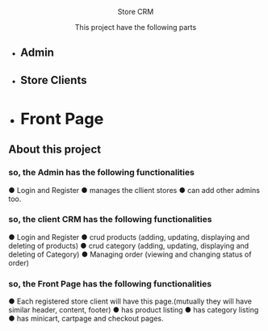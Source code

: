 <p align="center">Store CRM</p>

<p align="center">This project have the following parts
<ul>
<li><h2>Admin</h2></li>
<li><h2>Store Clients</h2</li>
<li><h2>Front Page</h2</li>
</ul>
</p>

## About this project
<h3>so, the <strong>Admin</strong> has the following functionalities</h3>
● Login and Register
● manages the cllient stores
● can add other admins too.
<h3>so, the <strong>client CRM</strong> has the following functionalities</h3>
● Login and Register
● crud products (adding, updating, displaying and deleting of products)
● crud category (adding, updating, displaying and deleting of Category)
● Managing order (viewing and changing status of order)

<h3>so, the <strong>Front Page</strong> has the following functionalities</h3>
● Each registered store client will have this page.(mutually they will have similar header, content, footer)
● has product listing
● has category listing
● has minicart, cartpage and checkout pages.



